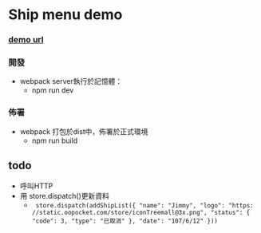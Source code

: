 # Ship menu demo

### [demo url](https://nicehorse06.github.io/react_redux_ship_demo/dist/index.html)

### 開發
* webpack server執行於記憶體：
	* npm run dev
### 佈署
* webpack 打包於dist中，佈署於正式環境
	* npm run build

## todo 
* 呼叫HTTP
* 用 store.dispatch()更新資料 
	*    ` store.dispatch(addShipList({ "name": "Jimmy", "logo": "https: //static.oopocket.com/store/iconTreemall@3x.png", "status": { "code": 3, "type": "已取消" }, "date": "107/6/12" }))`